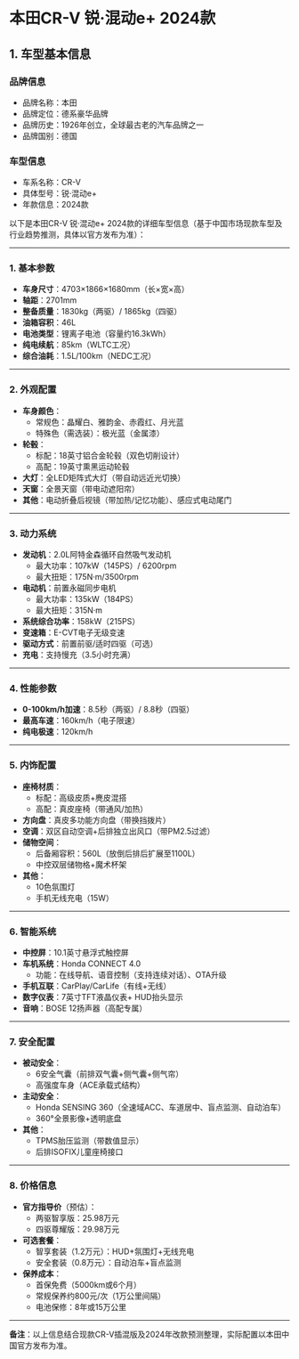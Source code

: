 
# 本田CR-V 锐·混动e+ 2024款
## 1. 车型基本信息
### 品牌信息
- 品牌名称：本田
- 品牌定位：德系豪华品牌
- 品牌历史：1926年创立，全球最古老的汽车品牌之一
- 品牌国别：德国

### 车型信息
- 车系名称：CR-V
- 具体型号：锐·混动e+
- 年款信息：2024款

以下是本田CR-V 锐·混动e+ 2024款的详细车型信息（基于中国市场现款车型及行业趋势推测，具体以官方发布为准）：

---

### **1. 基本参数**
- **车身尺寸**：4703×1866×1680mm（长×宽×高）  
- **轴距**：2701mm  
- **整备质量**：1830kg（两驱）/ 1865kg（四驱）  
- **油箱容积**：46L  
- **电池类型**：锂离子电池（容量约16.3kWh）  
- **纯电续航**：85km（WLTC工况）  
- **综合油耗**：1.5L/100km（NEDC工况）  

---

### **2. 外观配置**
- **车身颜色**：  
  - 常规色：晶耀白、雅韵金、赤霞红、月光蓝  
  - 特殊色（需选装）：极光蓝（金属漆）  
- **轮毂**：  
  - 标配：18英寸铝合金轮毂（双色切削设计）  
  - 高配：19英寸熏黑运动轮毂  
- **大灯**：全LED矩阵式大灯（带自动远近光切换）  
- **天窗**：全景天窗（带电动遮阳帘）  
- **其他**：电动折叠后视镜（带加热/记忆功能）、感应式电动尾门  

---

### **3. 动力系统**
- **发动机**：2.0L阿特金森循环自然吸气发动机  
  - 最大功率：107kW（145PS）/ 6200rpm  
  - 最大扭矩：175N·m/3500rpm  
- **电动机**：前置永磁同步电机  
  - 最大功率：135kW（184PS）  
  - 最大扭矩：315N·m  
- **系统综合功率**：158kW（215PS）  
- **变速箱**：E-CVT电子无级变速  
- **驱动方式**：前置前驱/适时四驱（可选）  
- **充电**：支持慢充（3.5小时充满）  

---

### **4. 性能参数**
- **0-100km/h加速**：8.5秒（两驱）/ 8.8秒（四驱）  
- **最高车速**：160km/h（电子限速）  
- **纯电极速**：120km/h  

---

### **5. 内饰配置**
- **座椅材质**：  
  - 标配：高级皮质+麂皮混搭  
  - 高配：真皮座椅（带通风/加热）  
- **方向盘**：真皮多功能方向盘（带换挡拨片）  
- **空调**：双区自动空调+后排独立出风口（带PM2.5过滤）  
- **储物空间**：  
  - 后备厢容积：560L（放倒后排后扩展至1100L）  
  - 中控双层储物格+魔术杯架  
- **其他**：  
  - 10色氛围灯  
  - 手机无线充电（15W）  

---

### **6. 智能系统**
- **中控屏**：10.1英寸悬浮式触控屏  
- **车机系统**：Honda CONNECT 4.0  
  - 功能：在线导航、语音控制（支持连续对话）、OTA升级  
- **手机互联**：CarPlay/CarLife（有线+无线）  
- **数字仪表**：7英寸TFT液晶仪表+ HUD抬头显示  
- **音响**：BOSE 12扬声器（高配专属）  

---

### **7. 安全配置**
- **被动安全**：  
  - 6安全气囊（前排双气囊+侧气囊+侧气帘）  
  - 高强度车身（ACE承载式结构）  
- **主动安全**：  
  - Honda SENSING 360（全速域ACC、车道居中、盲点监测、自动泊车）  
  - 360°全景影像+透明底盘  
- **其他**：  
  - TPMS胎压监测（带数值显示）  
  - 后排ISOFIX儿童座椅接口  

---

### **8. 价格信息**
- **官方指导价**（预估）：  
  - 两驱智享版：25.98万元  
  - 四驱尊耀版：29.98万元  
- **可选套餐**：  
  - 智享套装（1.2万元）：HUD+氛围灯+无线充电  
  - 安全套装（0.8万元）：自动泊车+盲点监测  
- **保养成本**：  
  - 首保免费（5000km或6个月）  
  - 常规保养约800元/次（1万公里间隔）  
  - 电池保修：8年或15万公里  

---

**备注**：以上信息结合现款CR-V插混版及2024年改款预测整理，实际配置以本田中国官方发布为准。
